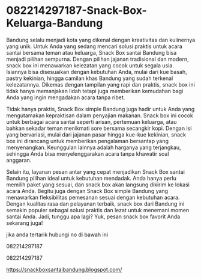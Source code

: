 # 082214297187-Snack-Box-Keluarga-Bandung
Bandung selalu menjadi kota yang dikenal dengan kreativitas dan kulinernya yang unik. Untuk Anda yang sedang mencari solusi praktis untuk acara santai bersama teman atau keluarga, Snack Box santai Bandung bisa menjadi pilihan sempurna. Dengan pilihan jajanan tradisional dan modern, snack box ini menawarkan kelezatan yang cocok untuk segala usia. Isiannya bisa disesuaikan dengan kebutuhan Anda, mulai dari kue basah, pastry kekinian, hingga camilan khas Bandung yang sudah terkenal kelezatannya. Dikemas dengan tampilan yang rapi dan praktis, snack box ini tidak hanya memanjakan lidah tetapi juga memberikan kemudahan bagi Anda yang ingin mengadakan acara tanpa ribet.

Tidak hanya praktis, Snack Box simple Bandung juga hadir untuk Anda yang mengutamakan kepraktisan dalam penyajian makanan. Snack box ini cocok untuk berbagai acara santai seperti arisan, pertemuan keluarga, atau bahkan sekadar teman menikmati sore bersama secangkir kopi. Dengan isi yang bervariasi, mulai dari jajanan pasar hingga kue-kue kekinian, snack box ini dirancang untuk memberikan pengalaman bersantap yang menyenangkan. Keunggulan lainnya adalah harganya yang terjangkau, sehingga Anda bisa menyelenggarakan acara tanpa khawatir soal anggaran.

Selain itu, layanan pesan antar yang cepat menjadikan Snack Box santai Bandung pilihan ideal untuk kebutuhan mendadak. Anda hanya perlu memilih paket yang sesuai, dan snack box akan langsung dikirim ke lokasi acara Anda. Begitu juga dengan Snack Box simple Bandung yang menawarkan fleksibilitas pemesanan sesuai dengan kebutuhan acara. Dengan kualitas rasa dan pelayanan terbaik, snack box dari Bandung ini semakin populer sebagai solusi praktis dan lezat untuk menemani momen santai Anda. Jadi, tunggu apa lagi? Yuk, pesan snack box favorit Anda sekarang juga!

jika anda tertarik hubungi no di bawah ini

082214297187

082214297187

https://snackboxsantaibandung.blogspot.com/
